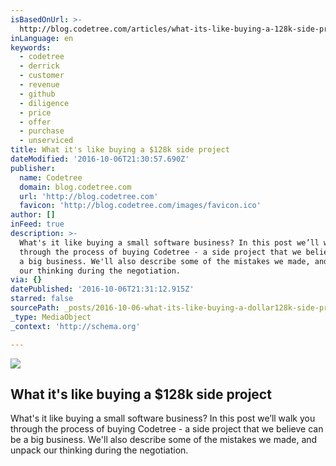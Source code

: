 ```yaml
---
isBasedOnUrl: >-
  http://blog.codetree.com/articles/what-its-like-buying-a-128k-side-project.html
inLanguage: en
keywords:
  - codetree
  - derrick
  - customer
  - revenue
  - github
  - diligence
  - price
  - offer
  - purchase
  - unserviced
title: What it's like buying a $128k side project
dateModified: '2016-10-06T21:30:57.690Z'
publisher:
  name: Codetree
  domain: blog.codetree.com
  url: 'http://blog.codetree.com'
  favicon: 'http://blog.codetree.com/images/favicon.ico'
author: []
inFeed: true
description: >-
  What's it like buying a small software business? In this post we’ll walk you
  through the process of buying Codetree - a side project that we believe can be
  a big business. We'll also describe some of the mistakes we made, and unpack
  our thinking during the negotiation.
via: {}
datePublished: '2016-10-06T21:31:12.915Z'
starred: false
sourcePath: _posts/2016-10-06-what-its-like-buying-a-dollar128k-side-project.md
_type: MediaObject
_context: 'http://schema.org'

---
```

<article style=""><img src="https://imgflo.herokuapp.com/graph/2b2431f8e7ba7b0/6a696fad14bfc75096e738366678b010/noop.png?input=http%3A%2F%2Fblog.codetree.com%2Fimages%2Fdue-diligence-helps-find-where-the-bodies-are-buried-fb-600x315.png" /><h1>What it's like buying a $128k side project</h1><p>What's it like buying a small software business? In this post we’ll walk you through the process of buying Codetree - a side project that we believe can be a big business. We'll also describe some of the mistakes we made, and unpack our thinking during the negotiation.</p></article>